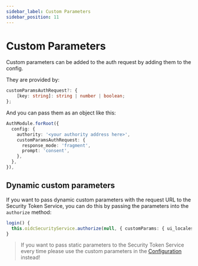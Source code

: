 ```yaml
---
sidebar_label: Custom Parameters
sidebar_position: 11
---
```


# Custom Parameters

Custom parameters can be added to the auth request by adding them to the config.

They are provided by:

```ts
customParamsAuthRequest?: {
    [key: string]: string | number | boolean;
};
```

And you can pass them as an object like this:

```ts
AuthModule.forRoot({
  config: {
    authority: '<your authority address here>',
    customParamsAuthRequest: {
      response_mode: 'fragment',
      prompt: 'consent',
    },
  },
}),
```

## Dynamic custom parameters

If you want to pass dynamic custom parameters with the request URL to the Security Token Service, you can do this by passing the parameters into the `authorize` method:

```ts
login() {
  this.oidcSecurityService.authorize(null, { customParams: { ui_locales: 'de-CH' }});
}

```

> If you want to pass static parameters to the Security Token Service every time please use the custom parameters in the [Configuration](02-configuration.md) instead!
